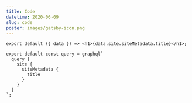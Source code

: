 ```yaml
---
title: Code
datetime: 2020-06-09
slug: code
poster: images/gatsby-icon.png
---
```

    export default ({ data }) => <h1>{data.site.siteMetadata.title}</h1>;

```
export default const query = graphql`
  query {
    site {
      siteMetadata {
        title
      }
    }
  }
`;
```
